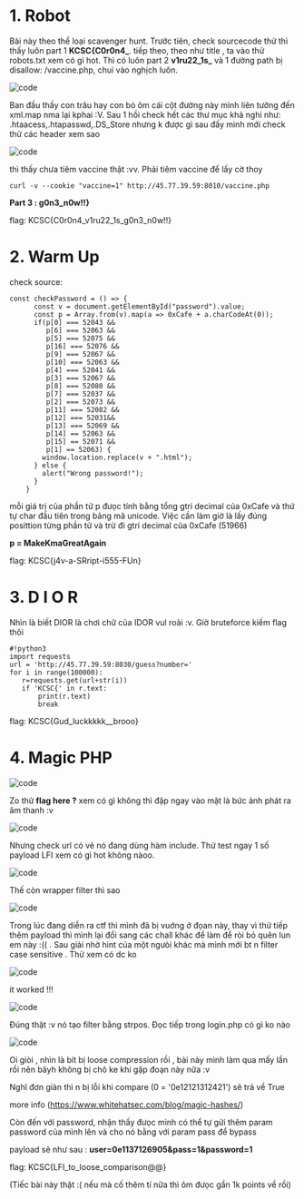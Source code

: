 # 1. Robot
Bài này theo thể loại scavenger hunt. Trước tiên, check sourcecode thử thì thấy luôn part 1 **KCSC{C0r0n4_**. tiếp theo, theo như title , ta vào thử robots.txt xem có gì hot. Thì có luôn part 2 **v1ru22_1s_** và 1 đường path bị disallow: /vaccine.php, chui vào nghịch luôn.

![code](./img/271764346_246416911000859_4981281264590071657_n.png)

Ban đầu thấy con trâu hay con bò ôm cái cột đường này
mình liên tưởng đến xml.map nma lại kphai :V. Sau 1 hồi check hết các thư mục khả nghi như: .htaacess,.htapasswd,.DS_Store nhưng k được gì sau đấy mình mới check thử các header xem sao

![code](./img/271928092_2996999603851134_5933202632202445206_n.png)

thì thấy chưa tiêm vaccine thật :vv. Phải tiêm vaccine để lấy cờ thoy
```
curl -v --cookie "vaccine=1" http://45.77.39.59:8010/vaccine.php
```
**Part 3 : g0n3_n0w!!}**

flag: KCSC{C0r0n4_v1ru22_1s_g0n3_n0w!!}

# 2. Warm Up
check source: 
```
const checkPassword = () => {
      const v = document.getElementById("password").value;
      const p = Array.from(v).map(a => 0xCafe + a.charCodeAt(0));
      if(p[0] === 52043 &&
         p[6] === 52063 &&
         p[5] === 52075 &&
         p[16] === 52076 &&
         p[9] === 52067 &&
         p[10] === 52063 &&
         p[4] === 52041 &&
         p[3] === 52067 &&
         p[8] === 52080 &&
         p[7] === 52037 &&
         p[2] === 52073 &&
         p[11] === 52082 &&
         p[12] === 52031&&
         p[13] === 52069 && 
         p[14] == 52063 && 
         p[15] == 52071 && 
         p[1] == 52063) {
        window.location.replace(v + ".html");
      } else {
        alert("Wrong password!");
      }
    }
```

mỗi giá trị của phần tử p đưọc tính bằng tổng gtri decimal của 0xCafe và thứ tự char đầu tiên trong bảng mã unicode. Việc cần làm giờ là lấy đúng posittion từng phần tử và trừ đi gtri decimal của 0xCafe (51966)

**p = MakeKmaGreatAgain**

flag: KCSC{j4v-a-SRript-i555-FUn}

# 3. D I O R
Nhìn là biết DIOR là chơi chữ của IDOR vul roài :v. Giờ bruteforce kiếm flag thôi
```
#!python3
import requests
url = 'http://45.77.39.59:8030/guess?number='
for i in range(100000):
   r=requests.get(url+str(i))
   if 'KCSC{' in r.text:
       print(r.text)
       break 
```

flag: KCSC{Gud_luckkkkk__brooo}

# 4. Magic PHP

![code](img/269949043_3655712944553529_7819781494039002905_n.png)

Zo thử **flag here ?** xem có gì không thì đập ngay vào mặt là bức ảnh phát ra âm thanh :v

![code](img/272362688_977932259515912_8435929913555408896_n.png)

Nhưng check url có vẻ nó đang dùng hàm include. Thử test ngay 1 số payload LFI xem có gì hot không nàoo.

![code](img/271783110_469634581333012_1933157911709362608_n.png)

Thế còn wrapper filter thì sao

![code](img/272024649_267147778882188_5148163334776388874_n.png)

Trong lúc đang diễn ra ctf thì mình đã bị vuớng ở đọan này, thay vì thử tiếp thêm payload thì mình lại đổi sang các chall khác để làm để ròi bỏ quên lun em này :(( . Sau giải nhờ hint của một ngưòi khác mà mình mới bt n filter case sensitive . Thử xem có dc ko 

![code](img/271833420_920245672025253_3817514130183321568_n.png)

it worked !!! 

![code](img/272603881_621781855780464_2768362749392245346_n.png)

Đúng thật :v nó tạo filter bằng strpos. Đọc tiếp trong login.php có gì ko nào 

![code](img/271827060_465380818371427_8798760718085378557_n.png)

Oi giòi , nhìn là bít bị loose compression rồi , bài này mình làm qua mấy lần rồi nên bâyh không bị chô ke khi gặp đoạn này nữa :v 

Nghĩ đơn giản thì n bị lỗi khi compare (0 = '0e12121312421') sẽ trả về True

more info (https://www.whitehatsec.com/blog/magic-hashes/)

Còn đến với password, nhận thấy đưọc mình có thể tự gửi thêm param password của mình lên và cho nó bằng với param pass để bypass

payload sẽ như sau : **user=0e1137126905&pass=1&password=1**

flag: KCSC{LFI_to_loose_comparison@@}

(Tiếc bài này thật :( nếu mà cố thêm tí nữa thì ôm đưọc gần 1k points về rồi)

